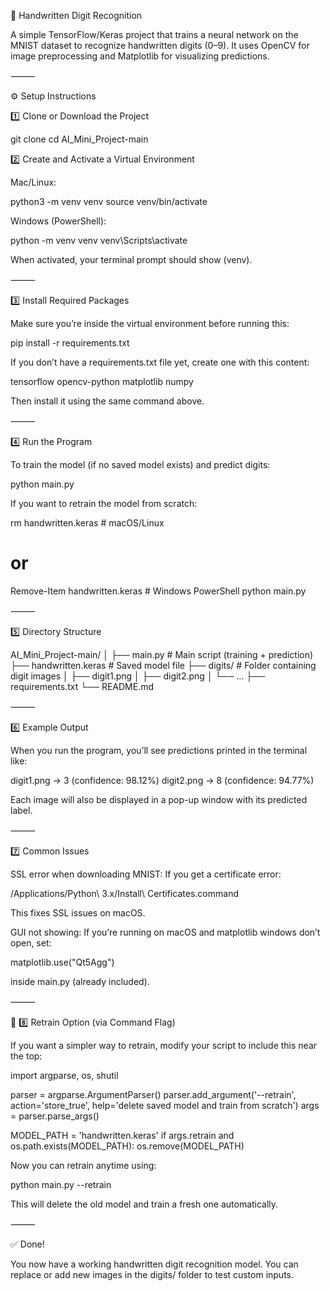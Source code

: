 🧠 Handwritten Digit Recognition

A simple TensorFlow/Keras project that trains a neural network on the MNIST dataset to recognize handwritten digits (0–9). It uses OpenCV for image preprocessing and Matplotlib for visualizing predictions.

⸻

⚙️ Setup Instructions

1️⃣ Clone or Download the Project

git clone <your-repo-url>
cd AI_Mini_Project-main

2️⃣ Create and Activate a Virtual Environment

Mac/Linux:

python3 -m venv venv
source venv/bin/activate

Windows (PowerShell):

python -m venv venv
venv\Scripts\activate

When activated, your terminal prompt should show (venv).

⸻

3️⃣ Install Required Packages

Make sure you’re inside the virtual environment before running this:

pip install -r requirements.txt

If you don’t have a requirements.txt file yet, create one with this content:

tensorflow
opencv-python
matplotlib
numpy

Then install it using the same command above.

⸻

4️⃣ Run the Program

To train the model (if no saved model exists) and predict digits:

python main.py

If you want to retrain the model from scratch:

rm handwritten.keras # macOS/Linux

# or

Remove-Item handwritten.keras # Windows PowerShell
python main.py

⸻

5️⃣ Directory Structure

AI_Mini_Project-main/
│
├── main.py # Main script (training + prediction)
├── handwritten.keras # Saved model file
├── digits/ # Folder containing digit images
│ ├── digit1.png
│ ├── digit2.png
│ └── ...
├── requirements.txt
└── README.md

⸻

6️⃣ Example Output

When you run the program, you’ll see predictions printed in the terminal like:

digit1.png → 3 (confidence: 98.12%)
digit2.png → 8 (confidence: 94.77%)

Each image will also be displayed in a pop-up window with its predicted label.

⸻

7️⃣ Common Issues

SSL error when downloading MNIST:
If you get a certificate error:

/Applications/Python\ 3.x/Install\ Certificates.command

This fixes SSL issues on macOS.

GUI not showing:
If you’re running on macOS and matplotlib windows don’t open, set:

matplotlib.use("Qt5Agg")

inside main.py (already included).

⸻

🔁 8️⃣ Retrain Option (via Command Flag)

If you want a simpler way to retrain, modify your script to include this near the top:

import argparse, os, shutil

parser = argparse.ArgumentParser()
parser.add_argument('--retrain', action='store_true', help='delete saved model and train from scratch')
args = parser.parse_args()

MODEL_PATH = 'handwritten.keras'
if args.retrain and os.path.exists(MODEL_PATH):
os.remove(MODEL_PATH)

Now you can retrain anytime using:

python main.py --retrain

This will delete the old model and train a fresh one automatically.

⸻

✅ Done!

You now have a working handwritten digit recognition model. You can replace or add new images in the digits/ folder to test custom inputs.
